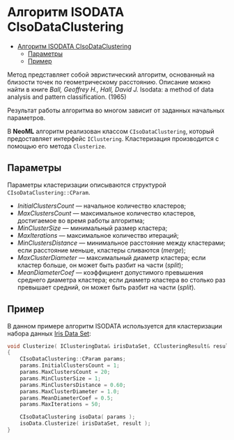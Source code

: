 # Алгоритм ISODATA CIsoDataClustering

<!-- TOC -->

- [Алгоритм ISODATA CIsoDataClustering](#алгоритм-isodata-cisodataclustering)
	- [Параметры](#параметры)
	- [Пример](#пример)

<!-- /TOC -->

Метод представляет собой эвристический алгоритм, основанный на близости точек по геометрическому расстоянию. Описание можно найти в книге *Ball, Geoffrey H., Hall, David J.* Isodata: a method of data analysis and pattern classification. (1965)

Результат работы алгоритма во многом зависит от заданных начальных параметров.

В **NeoML** алгоритм реализован классом `CIsoDataClustering`, который предоставляет интерфейс `IClustering`. Кластеризация производится с помощью его метода `Clusterize`.

## Параметры

Параметры кластеризации описываются структурой `CIsoDataClustering::CParam`.

- *InitialClustersCount* — начальное количество кластеров;
- *MaxClustersCount* — максимальное количество кластеров, достигаемое во время работы алгоритма;
- *MinClusterSize* — минимальный размер кластера;
- *MaxIterations* — максимальное количество итераций;
- *MinClustersDistance* — минимальное расстояние между кластерами; если расстояние меньше, кластеры сливаются (*merge*);
- *MaxClusterDiameter* — максимальный диаметр кластера; если кластер больше, он может быть разбит на части (*split*);
- *MeanDiameterCoef* — коэффициент допустимого превышения среднего диаметра кластера; если диаметр кластера во столько раз превышает средний, он может быть разбит на части (*split*).

## Пример

В данном примере алгоритм ISODATA используется для кластеризации набора данных [Iris Data Set](http://archive.ics.uci.edu/ml/datasets/Iris):

```c++
void Clusterize( IClusteringData& irisDataSet, CClusteringResult& result )
{
	CIsoDataClustering::CParam params;
	params.InitialClustersCount = 1;
	params.MaxClustersCount = 20;
	params.MinClusterSize = 1;
	params.MinClustersDistance = 0.60;
	params.MaxClusterDiameter = 1.0;
	params.MeanDiameterCoef = 0.5;
	params.MaxIterations = 50;

	CIsoDataClustering isoData( params );
	isoData.Clusterize( irisDataSet, result );
}
```